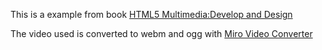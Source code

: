 This is a example from book [HTML5 Multimedia:Develop and Design](http://www.html5multimedia.com/)

The video used is converted to webm and ogg with [Miro Video Converter](http://www.mirovideoconverter.com/)
